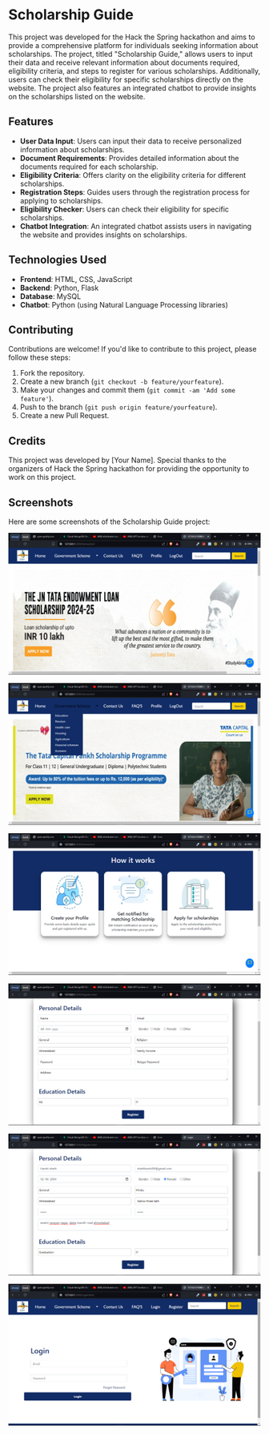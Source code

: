 # Scholarship Guide

This project was developed for the Hack the Spring hackathon and aims to provide a comprehensive platform for individuals seeking information about scholarships. The project, titled "Scholarship Guide," allows users to input their data and receive relevant information about documents required, eligibility criteria, and steps to register for various scholarships. Additionally, users can check their eligibility for specific scholarships directly on the website. The project also features an integrated chatbot to provide insights on the scholarships listed on the website.

## Features

- **User Data Input**: Users can input their data to receive personalized information about scholarships.
- **Document Requirements**: Provides detailed information about the documents required for each scholarship.
- **Eligibility Criteria**: Offers clarity on the eligibility criteria for different scholarships.
- **Registration Steps**: Guides users through the registration process for applying to scholarships.
- **Eligibility Checker**: Users can check their eligibility for specific scholarships.
- **Chatbot Integration**: An integrated chatbot assists users in navigating the website and provides insights on scholarships.

## Technologies Used

- **Frontend**: HTML, CSS, JavaScript
- **Backend**: Python, Flask
- **Database**: MySQL
- **Chatbot**: Python (using Natural Language Processing libraries)

## Contributing

Contributions are welcome! If you'd like to contribute to this project, please follow these steps:

1. Fork the repository.
2. Create a new branch (`git checkout -b feature/yourfeature`).
3. Make your changes and commit them (`git commit -am 'Add some feature'`).
4. Push to the branch (`git push origin feature/yourfeature`).
5. Create a new Pull Request.

## Credits

This project was developed by [Your Name].
Special thanks to the organizers of Hack the Spring hackathon for providing the opportunity to work on this project.

## Screenshots

Here are some screenshots of the Scholarship Guide project:

![Screenshot 1](images/images(1).png)

![Screenshot 2](images/images(2).png)

![Screenshot 3](images/images(3).png)

![Screenshot 4](images/images(4).png)

![Screenshot 5](images/images(5).png)

![Screenshot 6](images/images(6).png)
